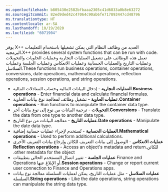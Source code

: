 ```yaml
---
ms.openlocfilehash: b805430e2582bfbaaa2305c41d6833a0b8e63272
ms.sourcegitcommit: 82ed9ded42c47064c90ab6fe717893447cd48796
ms.translationtype: HT
ms.contentlocale: ar-SA
ms.lasthandoff: 10/19/2020
ms.locfileid: "6071904"
---
```

<span data-ttu-id="10f11-101">يوفر X++ العديد من وظائف النظام التي يمكن تشغيلها باستخدام التعليمات البرمجية.</span><span class="sxs-lookup"><span data-stu-id="10f11-101">X++ provides several system functions that can be run with code.</span></span> <span data-ttu-id="10f11-102">تعمل هذه الوظائف على تشغيل العمليات التجارية وعمليات الحاويات والتحويلات وعمليات التاريخ والعمليات الحسابية وعمليات الانعكاس وعمليات الجلسة وعمليات السلاسل.</span><span class="sxs-lookup"><span data-stu-id="10f11-102">These functions run business operations, container operations, conversions, date operations, mathematical operations, reflection operations, session operations, and string operations.</span></span> 

-   <span data-ttu-id="10f11-103">**العمليات التجارية** - إدخال البيانات المالية وحساب المعادلات المالية.</span><span class="sxs-lookup"><span data-stu-id="10f11-103">**Business operations** - Enter financial data and calculate financial formulas.</span></span>
-   <span data-ttu-id="10f11-104">**عمليات الحاوية** - تشغيل وظائف لمعالجة نوع بيانات الحاوية.</span><span class="sxs-lookup"><span data-stu-id="10f11-104">**Container operations** - Run functions to manipulate the container    data type.</span></span>
-   <span data-ttu-id="10f11-105">**التحويلات** - ترجمة البيانات من نوع إلى نوع بيانات آخر.</span><span class="sxs-lookup"><span data-stu-id="10f11-105">**Conversions** - Translate the data from one type to another data type.</span></span>
-   <span data-ttu-id="10f11-106">**عمليات التاريخ** - معالجة البيانات من نوع التاريخ.</span><span class="sxs-lookup"><span data-stu-id="10f11-106">**Date operations** - Manipulate the date data type.</span></span>
-   <span data-ttu-id="10f11-107">**العمليات الحسابية** - تُستخدم لإجراء عمليات حسابية إضافية.</span><span class="sxs-lookup"><span data-stu-id="10f11-107">**Mathematical operations** - Used to perform additional calculations.</span></span>
-   <span data-ttu-id="10f11-108">**عمليات الانعكاس** - الوصول إلى ‏‫بيانات التعريف للكائن وإرجاع ‏‫بيانات التعريف الأخرى للكائن.</span><span class="sxs-lookup"><span data-stu-id="10f11-108">**Reflection operations** - Access an object's metadata and return other metadata for the object.</span></span>
-   <span data-ttu-id="10f11-109">**عمليات الجلسة** - تغيير اتصال المستخدم الحالي بتطبيقات Finance and Operations أو الإبلاغ عنها.</span><span class="sxs-lookup"><span data-stu-id="10f11-109">**Session operations** - Change or report current user connection to    Finance and Operations apps.</span></span>
-   <span data-ttu-id="10f11-110">**عمليات السلاسل** - مثل عمليات التاريخ، يمكن لعمليات السلسلة معالجة نوع بيانات السلسلة.</span><span class="sxs-lookup"><span data-stu-id="10f11-110">**String operations** - Like the date operations, string operations can manipulate the string data type.</span></span>
